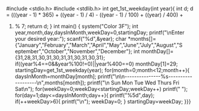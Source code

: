 #include <stdio.h>
#include <stdlib.h>
int get_1st_weekday(int year){
int d;
d = (((year - 1) * 365) + ((year - 1) / 4) - ((year - 1) / 100) + ((year) / 400) + 
1) % 7;
return d;
}
int main()
{
system("Color 3F");
int year,month,day,daysInMonth,weekDay=0,startingDay;
printf("\nEnter your desired year:");
scanf("%d",&year);
char 
*months[]={"January","February","March","April","May","June","July","August","S
eptember","October","November","December"};
int monthDay[]={31,28,31,30,31,30,31,31,30,31,30,31};
if((year%4==0&&year%100!=0)||year%400==0)
monthDay[1]=29;
startingDay=get_1st_weekday(year);
for(month=0;month<12;month++){
daysInMonth=monthDay[month];
printf("\n\n---------------%s-------------------\n",months[month]);
printf("\n Sun Mon Tue Wed Thurs Fri Sat\n");
for(weekDay=0;weekDay<startingDay;weekDay++)
printf(" ");
for(day=1;day<=daysInMonth;day++){
printf("%5d",day);
if(++weekDay>6){
printf("\n");
weekDay=0;
}
startingDay=weekDay;
}}}
